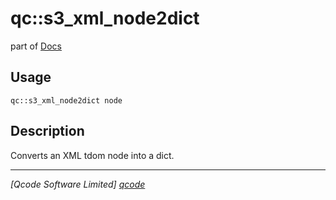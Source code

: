 qc::s3_xml_node2dict
====================

part of [Docs](../index.md)

Usage
-----
`qc::s3_xml_node2dict node`

Description
-----------
Converts an XML tdom node into a dict.

----------------------------------
*[Qcode Software Limited] [qcode]*

[qcode]: http://www.qcode.co.uk "Qcode Software"